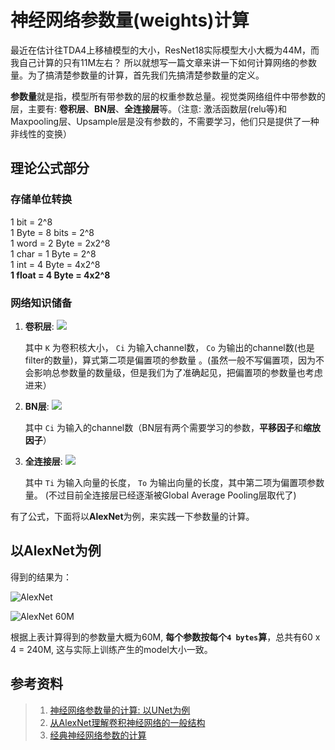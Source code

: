 # 神经网络参数量(weights)计算

<!-- <script type="text/javascript"
   src="http://cdn.mathjax.org/mathjax/latest/MathJax.js?config=TeX-AMS-MML_HTMLorMML">
</script> -->

最近在估计往TDA4上移植模型的大小，ResNet18实际模型大小大概为44M，而我自己计算的只有11M左右？ 所以就想写一篇文章来讲一下如何计算网络的参数量。为了搞清楚参数量的计算，首先我们先搞清楚参数量的定义。

**参数量**就是指，模型所有带参数的层的权重参数总量。视觉类网络组件中带参数的层，主要有: **卷积层**、**BN层**、**全连接层**等。（注意: 激活函数层(relu等)和Maxpooling层、Upsample层是没有参数的，不需要学习，他们只是提供了一种非线性的变换）


## 理论公式部分
### 存储单位转换
   1 bit = 2^8    
   1 Byte = 8 bits = 2^8    
   1 word = 2 Byte = 2x2^8    
   1 char = 1 Byte = 2^8    
   1 int  = 4 Byte = 4x2^8    
   **1 float = 4 Byte = 4x2^8**    

### 网络知识储备
1. **卷积层**: <!-- \\(K^2 \times C_i \times C_o + C_o\\) --> ![](../../img/weights/math1.svg)

   其中 `K` 为卷积核大小， `Ci` 为输入channel数， `Co` 为输出的channel数(也是filter的数量)，算式第二项是偏置项的参数量 。(虽然一般不写偏置项，因为不会影响总参数量的数量级，但是我们为了准确起见，把偏置项的参数量也考虑进来）

2. **BN层**:  <!-- \\(2 \times C_i\\) --> ![](../../img/weights/math2.svg) 

   其中 `Ci` 为输入的channel数（BN层有两个需要学习的参数，**平移因子**和**缩放因子**）

3. **全连接层**:  <!-- \\(T_i \times T_o + T_o\\) -->  ![](../../img/weights/math3.svg)

   其中 `Ti` 为输入向量的长度， `To` 为输出向量的长度，其中第二项为偏置项参数量。 (不过目前全连接层已经逐渐被Global Average Pooling层取代了)

有了公式，下面将以**AlexNet**为例，来实践一下参数量的计算。

## 以AlexNet为例

得到的结果为：

![AlexNet](../../img/weights/AlexNet.png)

![AlexNet 60M](../../img/weights/AlexNet_60M.png)

根据上表计算得到的参数量大概为60M, **每个参数按每个`4 bytes`算**，总共有60 x 4 = 240M, 这与实际上训练产生的model大小一致。


## 参考资料
> 1. [神经网络参数量的计算: 以UNet为例](https://zhuanlan.zhihu.com/p/57437131)
> 2. [从AlexNet理解卷积神经网络的一般结构](https://blog.csdn.net/chaipp0607/article/details/72847422)
> 3. [经典神经网络参数的计算](https://zhuanlan.zhihu.com/p/49842046)
